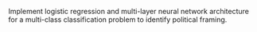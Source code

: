 Implement logistic regression and multi-layer neural network architecture for a multi-class classification problem to identify political framing.
